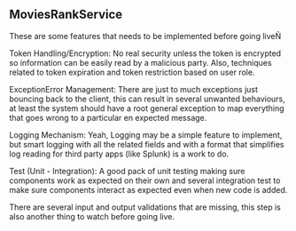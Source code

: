 ## MoviesRankService

These are some features that needs to be implemented before going liveÑ

Token Handling/Encryption: No real security unless the token is encrypted so information can be easily 
read by a malicious party. Also, techniques related to token expiration and token restriction based on 
user role.

ExceptionError Management: There are just to much exceptions just bouncing back to the client, this can
result in several unwanted behaviours, at least the system should have a root general exception to map
everything that goes wrong to a particular en expected message.
 
Logging Mechanism: Yeah, Logging may be a simple feature to implement, but smart logging with all the related
fields and with a format that simplifies log reading for third party apps (like Splunk) is a work to do.

Test (Unit - Integration): A good pack of unit testing making sure components work as expected on their own
and several integration test to make sure components interact as expected even when new code is added.

There are several input and output validations that are missing, this step is also another thing to watch before
going live.




 